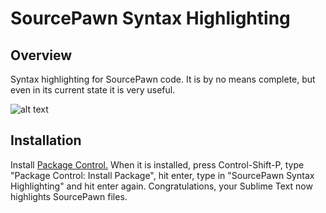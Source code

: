 SourcePawn Syntax Highlighting
==============================

Overview
--------
Syntax highlighting for SourcePawn code. It is by no means complete, but even in its current state it is very useful.

![alt text](https://raw.github.com/Dillonb/SublimeSourcePawn/master/shot.png "Screenshot")

Installation
------------
Install [Package Control.](http://wbond.net/sublime_packages/package_control) When it is installed, press Control-Shift-P, type "Package Control: Install Package", hit enter, type in "SourcePawn Syntax Highlighting" and hit enter again. Congratulations, your Sublime Text now highlights SourcePawn files.